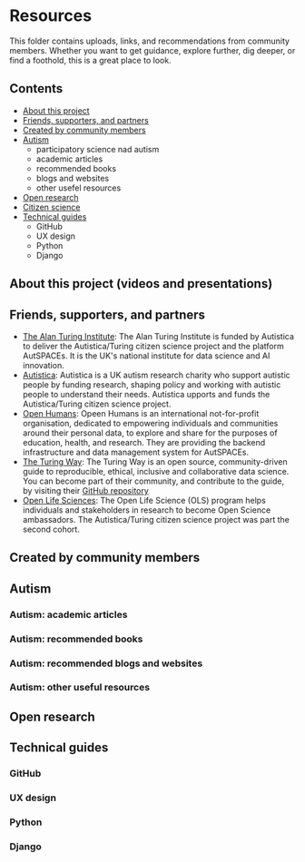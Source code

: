 # Resources

This folder contains uploads, links, and recommendations from community members. 
Whether you want to get guidance, explore further, dig deeper, or find a foothold, this is a great place to look. 

## Contents
* [About this project](/about-this-project)
* [Friends, supporters, and partners](/friends-supporters-and-partners)
* [Created by community members](/created-by-community-members)
* [Autism](/autism)
  * participatory science nad autism 
  * academic articles
  * recommended books
  * blogs and websites
  * other usefel resources
* [Open research](/open-research)
* [Citizen science](/citizen-science)
* [Technical guides](/technical-guides)
  * GitHub
  * UX design
  * Python
  * Django

## About this project (videos and presentations)

## Friends, supporters, and partners

* [The Alan Turing Institute](https://www.turing.ac.uk/): The Alan Turing Institute is funded by Autistica to deliver the Autistica/Turing citizen science project and the platform AutSPACEs. 
It is the UK's national institute for data science and AI innovation. 
* [Autistica](https://www.autistica.org.uk/): Autistica is a UK autism research charity who support autistic people by funding research, shaping policy and working with autistic people to understand their needs. Autistica upports and funds the Autistica/Turing citizen science project.
* [Open Humans](https://www.openhumans.org/): Opeen Humans is an international not-for-profit organisation, dedicated to empowering individuals and communities around their personal data, to explore and share for the purposes of education, health, and research. They are providing the backend infrastructure and data management system for AutSPACEs. 
* [The Turing Way](https://the-turing-way.netlify.app/welcome): The Turing Way is an open source, community-driven guide to reproducible, ethical, inclusive and collaborative data science. You can become part of their community, and contribute to the guide, by visiting their [GitHub repository](https://github.com/alan-turing-institute/the-turing-way)
* [Open Life Sciences](https://openlifesci.org/): The Open Life Science (OLS) program helps individuals and stakeholders in research to become Open Science ambassadors. The Autistica/Turing citizen science project was part the second cohort.

## Created by community members

## Autism

### Autism: academic articles

### Autism: recommended books

### Autism: recommended blogs and websites

### Autism: other useful resources

## Open research

## Technical guides

### GitHub

### UX design

### Python

### Django

